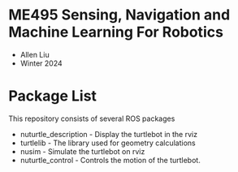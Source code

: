# ME495 Sensing, Navigation and Machine Learning For Robotics
* Allen Liu
* Winter 2024
# Package List
This repository consists of several ROS packages
- nuturtle_description - Display the turtlebot in the rviz
- turtlelib - The library used for geometry calculations
- nusim - Simulate the turtlebot on rviz
- nuturtle_control - Controls the motion of the turtlebot.